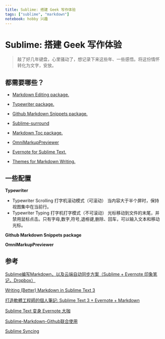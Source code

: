 ```yaml
---
title: Sublime: 搭建 Geek 写作体验
tags: ["sublime", "markdown"]
notebook: hobby 兴趣
---
```


# Sublime: 搭建 Geek 写作体验

> 敲了好几年键盘，心里骚动了，想记录下来这些年、一些感悟。将这份情怀转化为文字，安放。

## 都需要哪些？

- [Markdown Editing package.](https://github.com/SublimeText-Markdown/MarkdownEditing)

- [Typewriter package.](https://github.com/alehandrof/Typewriter)

- [Github Markdown Snippets package.](https://github.com/praveenpuglia/github_markdown_snippets)

- [Sublime-surround](https://github.com/jcartledge/sublime-surround)

- [Markdown Toc package.](https://github.com/ekalinin/github-markdown-toc)

- [OmniMarkupPreviewer](https://github.com/timonwong/OmniMarkupPreviewer)

- [Evernote for Sublime Text.](https://github.com/bordaigorl/sublime-evernote)

- [Themes for Markdown Writing.](https://packagecontrol.io/packages/Material%20Theme)

## 一些配置

**Typewriter**

- Typewriter Scrolling 打字机滚动模式（可滚动）
    当内容大于半个屏时，保持视图集中在当前行。
- Typewriter Typing 打字机打字模式（不可滚动）
    光标移动到文件的末尾，并禁用鼠标点击。只有字母,数字,符号,退格键,删除、回车，可以输入文本和移动光标。

**Github Markdown Snippets package**

**OmniMarkupPreviewer**

## 参考

[Sublime编写Markdown，以及云端自动同步方案（Sublime + Evernote 印象笔记，Dropbox）](http://www.jianshu.com/p/31d284b009ae)

[Writing (Better) Markdown in Sublime Text 3](http://ipadpedia.net/markdown-in-sublime-text-3)

[打造軟體工程師的個人筆記: Sublime Text 3 + Evernote + Markdown](https://medium.com/@KenjiChao/%E6%89%93%E9%80%A0%E8%BB%9F%E9%AB%94%E5%B7%A5%E7%A8%8B%E5%B8%AB%E7%9A%84%E5%80%8B%E4%BA%BA%E7%AD%86%E8%A8%98-sublime-text-3-evernote-markdown-39c10d170231#.yiv9wz4pc)

[Sublime Text 变身 Evernote 大咖](http://www.waerfa.com/write-and-save-evernote-by-sublime-text-3)

[Sublime-Markdown-Github联合使用](http://gohom.win/2015/06/21/Sublime-Markdown-Github/)

[Sublime Syncing](https://packagecontrol.io/docs/syncing)
